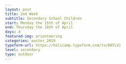 ```yaml
---
layout: post
title: 2nd Week
subtitle: Secondary School Children
start: Monday the 15th of April
end: Thursday the 18th of April
days: 4
featured-img: orienteering
categories: easter_2019
typeform-url: https://holicamp.typeform.com/to/B8TLVi
level: secondary
type: outdoor
---
```

